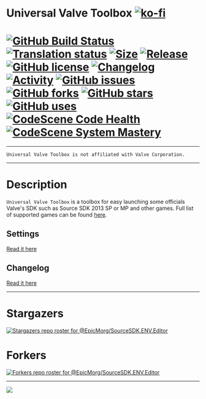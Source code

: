 # Universal Valve Toolbox  [![ko-fi](https://www.ko-fi.com/img/githubbutton_sm.svg)](https://ko-fi.com/B0B81CUI4)

# [![GitHub Build Status](https://img.shields.io/github/workflow/status/EpicMorg/UniversalValveToolbox/Universal%20Valve%20Toolbox%20-%20master?style=flat-square)](https://github.com/EpicMorg/UniversalValveToolbox/actions) [![Translation status](https://translate.epicm.org/widgets/universalvalvetoolbox/-/svg-badge.svg)](https://translate.epicm.org/engage/universalvalvetoolbox/?utm_source=widget) [![Size](https://img.shields.io/github/repo-size/EpicMorg/UniversalValveToolbox?label=size&style=flat-square)](https://github.com/EpicMorg/UniversalValveToolbox/archive/master.zip) [![Release](https://img.shields.io/github/v/release/EpicMorg/UniversalValveToolbox?style=flat-square)](https://github.com/EpicMorg/UniversalValveToolbox/releases) [![GitHub license](https://img.shields.io/github/license/EpicMorg/UniversalValveToolbox.svg?style=popout-square)](LICENSE.md) [![Changelog](https://img.shields.io/badge/Changelog-yellow.svg?style=popout-square)](CHANGELOG.md) [![Activity](https://img.shields.io/github/commit-activity/w/EpicMorg/UniversalValveToolbox?&style=flat-square)](https://github.com/EpicMorg/UniversalValveToolbox/commits) [![GitHub issues](https://img.shields.io/github/issues/EpicMorg/UniversalValveToolbox.svg?style=popout-square)](https://github.com/EpicMorg/UniversalValveToolbox/issues) [![GitHub forks](https://img.shields.io/github/forks/EpicMorg/UniversalValveToolbox.svg?style=popout-square)](https://github.com/EpicMorg/UniversalValveToolbox/network) [![GitHub stars](https://img.shields.io/github/stars/EpicMorg/UniversalValveToolbox.svg?style=popout-square)](https://github.com/EpicMorg/UniversalValveToolbox/stargazers) [![GitHub uses](https://img.shields.io/sourcegraph/rrc/github.com/EpicMorg/UniversalValveToolbox?style=flat-square)](https://github.com/EpicMorg/UniversalValveToolbox/pulse) [![CodeScene Code Health](https://codescene.io/projects/6852/status-badges/code-health)](https://codescene.io/projects/6852) [![CodeScene System Mastery](https://codescene.io/projects/6852/status-badges/system-mastery)](https://codescene.io/projects/6852)

---------------------------

`Universal Valve Toolbox is not affiliated with Valve Corporation.`

---------------------------

# Description
`Universal Valve Toolbox` is a toolbox for easy launching some officials Valve's SDK such as Source SDK 2013 SP or MP and other games. Full list of supported games can be found [here](SUPPORTED.md).

## Settings
[Read it here](SETTINGS.md)

## Changelog
[Read it here](CHANGELOG.md)

---------------------------

# Stargazers
[![Stargazers repo roster for @EpicMorg/SourceSDK.ENV.Editor](https://reporoster.com/stars/dark/EpicMorg/SourceSDK.ENV.Editor)](https://github.com/EpicMorg/SourceSDK.ENV.Editor/stargazers)

# Forkers
[![Forkers repo roster for @EpicMorg/SourceSDK.ENV.Editor](https://reporoster.com/forks/dark/EpicMorg/SourceSDK.ENV.Editor)](https://github.com/EpicMorg/SourceSDK.ENV.Editor/network/members)

---------------------------

[![](https://codescene.io/projects/6852/status.svg)](https://codescene.io/projects/6852/jobs/latest-successful/results)
